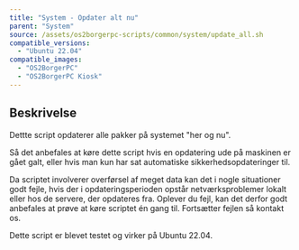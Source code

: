 ```yaml
---
title: "System - Opdater alt nu"
parent: "System"
source: /assets/os2borgerpc-scripts/common/system/update_all.sh
compatible_versions: 
  - "Ubuntu 22.04"
compatible_images:
  - "OS2BorgerPC"
  - "OS2BorgerPC Kiosk"
---
```


## Beskrivelse
Dettte script opdaterer alle pakker på systemet "her og nu". 

Så det anbefales at køre dette script hvis en opdatering ude på maskinen er gået galt, eller hvis man kun har sat automatiske sikkerhedsopdateringer til.

Da scriptet involverer overførsel af meget data kan det i nogle situationer godt fejle, hvis der i opdateringsperioden opstår netværksproblemer lokalt eller hos de servere, der opdateres fra. 
Oplever du fejl, kan det derfor godt anbefales at prøve at køre scriptet én gang til. Fortsætter fejlen så kontakt os.

Dette script er blevet testet og virker på Ubuntu 22.04.